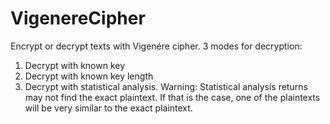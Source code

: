 # VigenereCipher
Encrypt or decrypt texts with Vigenére cipher.
3 modes for decryption:
1. Decrypt with known key
2. Decrypt with known key length
3. Decrypt with statistical analysis.
Warning: Statistical analysis returns may not find the exact plaintext. If that is the case, one of the plaintexts will be very similar to the exact plaintext.
